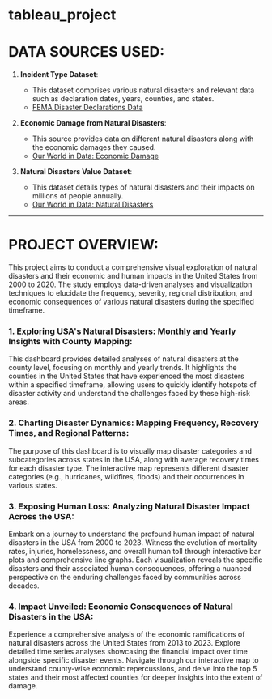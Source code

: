 # tableau_project
# DATA SOURCES USED:

1. **Incident Type Dataset**:
   - This dataset comprises various natural disasters and relevant data such as declaration dates, years, counties, and states.
   - [FEMA Disaster Declarations Data](https://www.fema.gov/data-visualization/disaster-declarations-states-and-counties)

2. **Economic Damage from Natural Disasters**:
   - This source provides data on different natural disasters along with the economic damages they caused.
   - [Our World in Data: Economic Damage](https://ourworldindata.org/grapher/economic-damage-from-natural-disasters)

3. **Natural Disasters Value Dataset**:
   - This dataset details types of natural disasters and their impacts on millions of people annually.
   - [Our World in Data: Natural Disasters](https://ourworldindata.org/natural-disasters)

---

# PROJECT OVERVIEW:

This project aims to conduct a comprehensive visual exploration of natural disasters and their economic and human impacts in the United States from 2000 to 2020. The study employs data-driven analyses and visualization techniques to elucidate the frequency, severity, regional distribution, and economic consequences of various natural disasters during the specified timeframe.

### 1. Exploring USA's Natural Disasters: Monthly and Yearly Insights with County Mapping:
This dashboard provides detailed analyses of natural disasters at the county level, focusing on monthly and yearly trends. It highlights the counties in the United States that have experienced the most disasters within a specified timeframe, allowing users to quickly identify hotspots of disaster activity and understand the challenges faced by these high-risk areas.

### 2. Charting Disaster Dynamics: Mapping Frequency, Recovery Times, and Regional Patterns:
The purpose of this dashboard is to visually map disaster categories and subcategories across states in the USA, along with average recovery times for each disaster type. The interactive map represents different disaster categories (e.g., hurricanes, wildfires, floods) and their occurrences in various states.

### 3. Exposing Human Loss: Analyzing Natural Disaster Impact Across the USA:
Embark on a journey to understand the profound human impact of natural disasters in the USA from 2000 to 2023. Witness the evolution of mortality rates, injuries, homelessness, and overall human toll through interactive bar plots and comprehensive line graphs. Each visualization reveals the specific disasters and their associated human consequences, offering a nuanced perspective on the enduring challenges faced by communities across decades.

### 4. Impact Unveiled: Economic Consequences of Natural Disasters in the USA:
Experience a comprehensive analysis of the economic ramifications of natural disasters across the United States from 2013 to 2023. Explore detailed time series analyses showcasing the financial impact over time alongside specific disaster events. Navigate through our interactive map to understand county-wise economic repercussions, and delve into the top 5 states and their most affected counties for deeper insights into the extent of damage.
